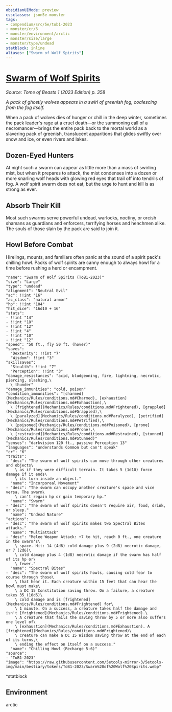 ```yaml
---
obsidianUIMode: preview
cssclasses: json5e-monster
tags:
- compendium/src/5e/tob1-2023
- monster/cr/6
- monster/environment/arctic
- monster/size/large
- monster/type/undead
statblock: inline
aliases: ["Swarm of Wolf Spirits"]
---
```

# [Swarm of Wolf Spirits](Mechanics\bestiary\undead/swarm-of-wolf-spirits-tob1-2023.md)
*Source: Tome of Beasts 1 (2023 Edition) p. 358*  

*A pack of ghostly wolves appears in a swirl of greenish fog, coalescing from the fog itself.*

When a pack of wolves dies of hunger or chill in the deep winter, sometimes the pack leader's rage at a cruel death—or the summoning call of a necromancer—brings the entire pack back to the mortal world as a slavering pack of greenish, translucent apparitions that glides swiftly over snow and ice, or even rivers and lakes.

## Dozen-Eyed Hunters

At night such a swarm can appear as little more than a mass of swirling mist, but when it prepares to attack, the mist condenses into a dozen or more snarling wolf heads with glowing red eyes that trail off into tendrils of fog. A wolf spirit swarm does not eat, but the urge to hunt and kill is as strong as ever.

## Absorb Their Kill

Most such swarms serve powerful undead, warlocks, noctiny, or orcish shamans as guardians and enforcers, terrifying horses and henchmen alike. The souls of those slain by the pack are said to join it.

## Howl Before Combat

Hirelings, mounts, and familiars often panic at the sound of a spirit pack's chilling howl. Packs of wolf spirits are canny enough to always howl for a time before rushing a herd or encampment.

```statblock
"name": "Swarm of Wolf Spirits (ToB1-2023)"
"size": "Large"
"type": "undead"
"alignment": "Neutral Evil"
"ac": !!int "16"
"ac_class": "natural armor"
"hp": !!int "104"
"hit_dice": "16d10 + 16"
"stats":
- !!int "14"
- !!int "18"
- !!int "12"
- !!int "4"
- !!int "10"
- !!int "12"
"speed": "50 ft., fly 50 ft. (hover)"
"saves":
  "Dexterity": !!int "7"
  "Wisdom": !!int "3"
"skillsaves":
  "Stealth": !!int "7"
  "Perception": !!int "3"
"damage_resistances": "acid, bludgeoning, fire, lightning, necrotic, piercing, slashing,\
  \ thunder"
"damage_immunities": "cold, poison"
"condition_immunities": "[charmed](Mechanics/Rules/conditions.md#Charmed), [exhaustion](Mechanics/Rules/conditions.md#Exhaustion),\
  \ [frightened](Mechanics/Rules/conditions.md#Frightened), [grappled](Mechanics/Rules/conditions.md#Grappled),\
  \ [paralyzed](Mechanics/Rules/conditions.md#Paralyzed), [petrified](Mechanics/Rules/conditions.md#Petrified),\
  \ [poisoned](Mechanics/Rules/conditions.md#Poisoned), [prone](Mechanics/Rules/conditions.md#Prone),\
  \ [restrained](Mechanics/Rules/conditions.md#Restrained), [stunned](Mechanics/Rules/conditions.md#Stunned)"
"senses": "darkvision 120 ft., passive Perception 13"
"languages": "understands Common but can't speak"
"cr": "6"
"traits":
- "desc": "The swarm of wolf spirits can move through other creatures and objects\
    \ as if they were difficult terrain. It takes 5 (1d10) force damage if it ends\
    \ its turn inside an object."
  "name": "Incorporeal Movement"
- "desc": "The swarm can occupy another creature's space and vice versa. The swarm\
    \ can't regain hp or gain temporary hp."
  "name": "Swarm"
- "desc": "The swarm of wolf spirits doesn't require air, food, drink, or sleep."
  "name": "Undead Nature"
"actions":
- "desc": "The swarm of wolf spirits makes two Spectral Bites attacks."
  "name": "Multiattack"
- "desc": "Melee Weapon Attack: +7 to hit, reach 0 ft., one creature in the swarm's\
    \ space. Hit: 14 (4d6) cold damage plus 9 (2d8) necrotic damage, or 7 (2d6)\
    \ cold damage plus 4 (1d8) necrotic damage if the swarm has half of its hp or\
    \ fewer."
  "name": "Spectral Bites"
- "desc": "The swarm of wolf spirits howls, causing cold fear to course through those\
    \ that hear it. Each creature within 15 feet that can hear the howl must make\
    \ a DC 15 Constitution saving throw. On a failure, a creature takes 35 (10d6)\
    \ cold damage and is [frightened](Mechanics/Rules/conditions.md#Frightened) for\
    \ 1 minute. On a success, a creature takes half the damage and isn't [frightened](Mechanics/Rules/conditions.md#Frightened).\
    \ A creature that fails the saving throw by 5 or more also suffers one level of\
    \ [exhaustion](Mechanics/Rules/conditions.md#Exhaustion). A [frightened](Mechanics/Rules/conditions.md#Frightened)\
    \ creature can make a DC 15 Wisdom saving throw at the end of each of its turns,\
    \ ending the effect on itself on a success."
  "name": "Chilling Howl (Recharge 5-6)"
"source":
- "ToB1-2023"
"image": "https://raw.githubusercontent.com/5etools-mirror-3/5etools-img/main/bestiary/tokens/ToB1-2023/Swarm%20of%20Wolf%20Spirits.webp"
```
^statblock

## Environment

arctic
